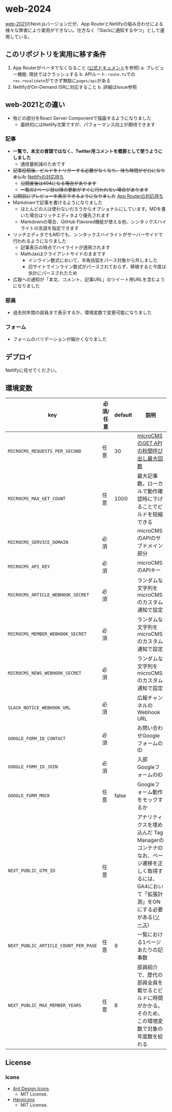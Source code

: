 # web-2024

[web-2021](https://github.com/oucrc-org/web-2021)のNext.jsバージョンだが、App RouterとNetlifyの組み合わせによる様々な弊害により実用ができない。仕方なく「Slackに通知するやつ」として運用している。

## このリポジトリを実用に移す条件

1. App Routerがベータでなくなること ([公式ドキュメント](https://beta.nextjs.org/docs/app-directory-roadmap)を参照)
  a. プレビュー機能: 現状ではクラッシュする
  b. APIルート: `route.ts`での`res.revalidate`ができず無駄に`pages/api`がある
2. NetlifyがOn-Demand ISRに対応すること
  b. 詳細はIssue参照

## web-2021との違い

- 殆どの部分をReact Server Componentで描画するようになりました
  - 最終的にはNetlify次第ですが、パフォーマンス向上が期待できます

### 記事

- **一覧で、本文の冒頭ではなく、Twitter用コメントを概要として使うようにしました**
  - 通信量削減のためです
- ~~記事投稿後、ビルドをトリガーする必要がなくなり、待ち時間がゼロになりました~~ [Netlifyの対応待ち](https://github.com/netlify/next-runtime/issues/1288)
  - ~~公開直後は404になる場合があります~~
  - ~~一覧の2ページ目以降の更新がすぐに行われない場合があります~~
- ~~公開前にプレビューを表示できるようになりました~~ [App Routerの対応待ち](https://beta.nextjs.org/docs/app-directory-roadmap#other)
- Markdownで記事を書けるようになりました
  - ほとんどの人は使わないだろうからオプショナルにしています。MDを書いた場合はリッチエディタより優先されます
  - Markdownの場合、GitHub Flavored機能が使える他、シンタックスハイライトの言語を指定できます
- リッチエディタでもMDでも、シンタックスハイライトがサーバーサイドで行われるようになりました
  - 記事表示の時点でハイライトが適用されます
  - MathJaxはクライアントサイドのままです
    - インライン数式において、半角括弧をパース対象から外しました
    - 旧サイトでインライン数式がパースされておらず、移植すると今度は余計にパースされたため
- 広報への通知が「本文、コメント、記事URL」のツイート用URLを含むようになりました

### 部員

- 過去何年間の部員まで表示するか、環境変数で変更可能になりました

### フォーム

- フォームのバリデーションが細かくなりました

## デプロイ

Netlifyに任せてください。

## 環境変数

|key|必須/任意|default|説明|
|---|---|---|---|
|`MICROCMS_REQUESTS_PER_SECOND`|任意|30|[microCMSのGET APIの秒間呼び出し最大回数](https://document.microcms.io/manual/limitations#h1eb9467502)|
|`MICROCMS_MAX_GET_COUNT`|任意|1000|最大記事数。ローカルで動作確認時に下げることでビルドを短縮できる|
|`MICROCMS_SERVICE_DOMAIN`|必須||microCMSのAPIのサブドメイン部分|
|`MICROCMS_API_KEY`|必須||microCMSのAPIキー|
|`MICROCMS_ARTICLE_WEBHOOK_SECRET`|必須||ランダムな文字列をmicroCMSのカスタム通知で設定|
|`MICROCMS_MEMBER_WEBHOOK_SECRET`|必須||ランダムな文字列をmicroCMSのカスタム通知で設定|
|`MICROCMS_NEWS_WEBHOOK_SECRET`|必須||ランダムな文字列をmicroCMSのカスタム通知で設定|
|`SLACK_NOTICE_WEBHOOK_URL`|必須||広報チャンネルのWebhook URL|
|`GOOGLE_FORM_ID_CONTACT`|必須||お問い合わせGoogleフォームのID|
|`GOOGLE_FORM_ID_JOIN`|必須||入部GoogleフォームのID|
|`GOOGLE_FORM_MOCK`|任意|false|Googleフォーム動作をモックするか|
|`NEXT_PUBLIC_GTM_ID`|任意||アナリティクスを埋め込んだ Tag ManagerのコンテナID<br>なお、ページ遷移を正しく取得するには、GA4において「拡張計測」をONにする必要がある([ソース](https://zenn.dev/waddy/scraps/940ac10e7c3f94))|
|`NEXT_PUBLIC_ARTICLE_COUNT_PER_PAGE`|任意|9|一覧における1ページあたりの記事数|
|`NEXT_PUBLIC_MAX_MEMBER_YEARS`|任意|8|部員紹介で、歴代の部員全員を載せるとビルドに時間がかかる。<br>そのため、この環境変数で対象の年度数を絞れる|

## License

### Icons

- [Ant Design Icons](https://github.com/ant-design/ant-design-icons)
  - MIT License.
- [Heroicons](https://github.com/tailwindlabs/heroicons)
  - MIT License.
